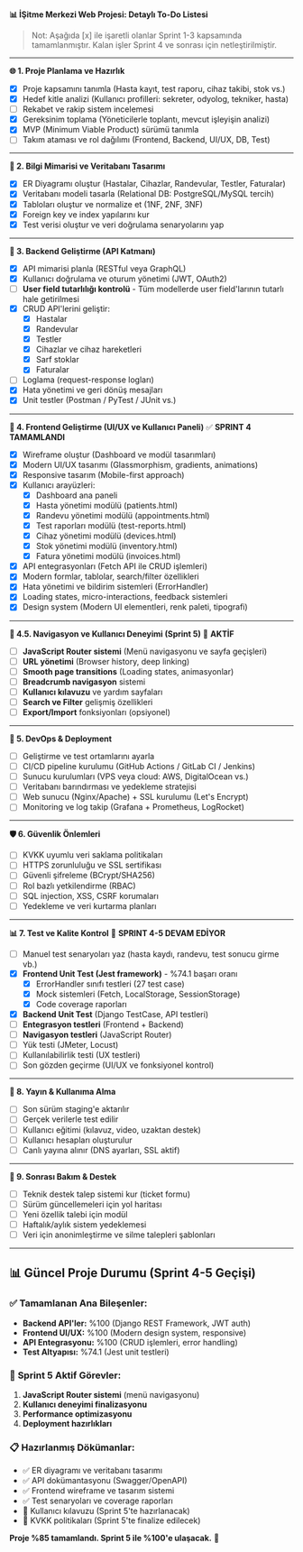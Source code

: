 **📊 İŞitme Merkezi Web Projesi: Detaylı To-Do Listesi**

> Not: Aşağıda [x] ile işaretli olanlar Sprint 1-3 kapsamında tamamlanmıştır. Kalan işler Sprint 4 ve sonrası için netleştirilmiştir.

---

**🌐 1. Proje Planlama ve Hazırlık**
- [x] Proje kapsamını tanımla (Hasta kayıt, test raporu, cihaz takibi, stok vs.)
- [x] Hedef kitle analizi (Kullanıcı profilleri: sekreter, odyolog, tekniker, hasta)
- [ ] Rekabet ve rakip sistem incelemesi
- [x] Gereksinim toplama (Yöneticilerle toplantı, mevcut işleyişin analizi)
- [x] MVP (Minimum Viable Product) sürümü tanımla
- [ ] Takım ataması ve rol dağılımı (Frontend, Backend, UI/UX, DB, Test)

---

**📆 2. Bilgi Mimarisi ve Veritabanı Tasarımı**
- [x] ER Diyagramı oluştur (Hastalar, Cihazlar, Randevular, Testler, Faturalar)
- [x] Veritabanı modeli tasarla (Relational DB: PostgreSQL/MySQL tercih)
- [x] Tabloları oluştur ve normalize et (1NF, 2NF, 3NF)
- [x] Foreign key ve index yapılarını kur
- [x] Test verisi oluştur ve veri doğrulama senaryolarını yap

---

**🔖 3. Backend Geliştirme (API Katmanı)**
- [x] API mimarisi planla (RESTful veya GraphQL)
- [x] Kullanıcı doğrulama ve oturum yönetimi (JWT, OAuth2)
- [ ] **User field tutarlılığı kontrolü** - Tüm modellerde user field'larının tutarlı hale getirilmesi
- [x] CRUD API'lerini geliştir:
  - [x] Hastalar
  - [x] Randevular
  - [x] Testler
  - [x] Cihazlar ve cihaz hareketleri
  - [x] Sarf stoklar
  - [x] Faturalar
- [ ] Loglama (request-response logları)
- [x] Hata yönetimi ve geri dönüş mesajları
- [x] Unit testler (Postman / PyTest / JUnit vs.)

---

**📱 4. Frontend Geliştirme (UI/UX ve Kullanıcı Paneli)** ✅ **SPRINT 4 TAMAMLANDI**
- [x] Wireframe oluştur (Dashboard ve modül tasarımları)
- [x] Modern UI/UX tasarımı (Glassmorphism, gradients, animations)
- [x] Responsive tasarım (Mobile-first approach)
- [x] Kullanıcı arayüzleri:
  - [x] Dashboard ana paneli
  - [x] Hasta yönetimi modülü (patients.html)
  - [x] Randevu yönetimi modülü (appointments.html)
  - [x] Test raporları modülü (test-reports.html)
  - [x] Cihaz yönetimi modülü (devices.html)
  - [x] Stok yönetimi modülü (inventory.html)
  - [x] Fatura yönetimi modülü (invoices.html)
- [x] API entegrasyonları (Fetch API ile CRUD işlemleri)
- [x] Modern formlar, tablolar, search/filter özellikleri
- [x] Hata yönetimi ve bildirim sistemleri (ErrorHandler)
- [x] Loading states, micro-interactions, feedback sistemleri
- [x] Design system (Modern UI elementleri, renk paleti, tipografi)

---

**🧭 4.5. Navigasyon ve Kullanıcı Deneyimi (Sprint 5)** 🔄 **AKTİF**
- [ ] **JavaScript Router sistemi** (Menü navigasyonu ve sayfa geçişleri)
- [ ] **URL yönetimi** (Browser history, deep linking)
- [ ] **Smooth page transitions** (Loading states, animasyonlar)
- [ ] **Breadcrumb navigasyon** sistemi
- [ ] **Kullanıcı kılavuzu** ve yardım sayfaları
- [ ] **Search ve Filter** gelişmiş özellikleri
- [ ] **Export/Import** fonksiyonları (opsiyonel)

---

**🚀 5. DevOps & Deployment**
- [ ] Geliştirme ve test ortamlarını ayarla
- [ ] CI/CD pipeline kurulumu (GitHub Actions / GitLab CI / Jenkins)
- [ ] Sunucu kurulumları (VPS veya cloud: AWS, DigitalOcean vs.)
- [ ] Veritabanı barındırması ve yedekleme stratejisi
- [ ] Web sunucu (Nginx/Apache) + SSL kurulumu (Let's Encrypt)
- [ ] Monitoring ve log takip (Grafana + Prometheus, LogRocket)

---

**🛡️ 6. Güvenlik Önlemleri**
- [ ] KVKK uyumlu veri saklama politikaları
- [ ] HTTPS zorunluluğu ve SSL sertifikası
- [ ] Güvenli şifreleme (BCrypt/SHA256)
- [ ] Rol bazlı yetkilendirme (RBAC)
- [ ] SQL injection, XSS, CSRF korumaları
- [ ] Yedekleme ve veri kurtarma planları

---

**📊 7. Test ve Kalite Kontrol** 🔄 **SPRINT 4-5 DEVAM EDİYOR**
- [ ] Manuel test senaryoları yaz (hasta kaydı, randevu, test sonucu girme vb.)
- [x] **Frontend Unit Test (Jest framework)** - %74.1 başarı oranı
  - [x] ErrorHandler sınıfı testleri (27 test case)
  - [x] Mock sistemleri (Fetch, LocalStorage, SessionStorage)
  - [x] Code coverage raporları
- [x] **Backend Unit Test** (Django TestCase, API testleri)
- [ ] **Entegrasyon testleri** (Frontend + Backend)
- [ ] **Navigasyon testleri** (JavaScript Router)
- [ ] Yük testi (JMeter, Locust)
- [ ] Kullanılabilirlik testi (UX testleri)
- [ ] Son gözden geçirme (UI/UX ve fonksiyonel kontrol)

---

**🌟 8. Yayın & Kullanıma Alma**
- [ ] Son sürüm staging'e aktarılır
- [ ] Gerçek verilerle test edilir
- [ ] Kullanıcı eğitimi (kılavuz, video, uzaktan destek)
- [ ] Kullanıcı hesapları oluşturulur
- [ ] Canlı yayına alınır (DNS ayarları, SSL aktif)

---

**📅 9. Sonrası Bakım & Destek**
- [ ] Teknik destek talep sistemi kur (ticket formu)
- [ ] Sürüm güncellemeleri için yol haritası
- [ ] Yeni özellik talebi için modül
- [ ] Haftalık/aylık sistem yedeklemesi
- [ ] Veri için anonimleştirme ve silme talepleri şablonları

---

## 📊 **Güncel Proje Durumu (Sprint 4-5 Geçişi)**

### ✅ **Tamamlanan Ana Bileşenler:**
- **Backend API'ler:** %100 (Django REST Framework, JWT auth)
- **Frontend UI/UX:** %100 (Modern design system, responsive)
- **API Entegrasyonu:** %100 (CRUD işlemleri, error handling)
- **Test Altyapısı:** %74.1 (Jest unit testleri)

### 🔄 **Sprint 5 Aktif Görevler:**
1. **JavaScript Router sistemi** (menü navigasyonu)
2. **Kullanıcı deneyimi finalizasyonu**
3. **Performance optimizasyonu**
4. **Deployment hazırlıkları**

### 📋 **Hazırlanmış Dökümanlar:**
- ✅ ER diyagramı ve veritabanı tasarımı
- ✅ API dokümantasyonu (Swagger/OpenAPI)
- ✅ Frontend wireframe ve tasarım sistemi
- ✅ Test senaryoları ve coverage raporları
- 🔄 Kullanıcı kılavuzu (Sprint 5'te hazırlanacak)
- 🔄 KVKK politikaları (Sprint 5'te finalize edilecek)

**Proje %85 tamamlandı. Sprint 5 ile %100'e ulaşacak.** 🎯


